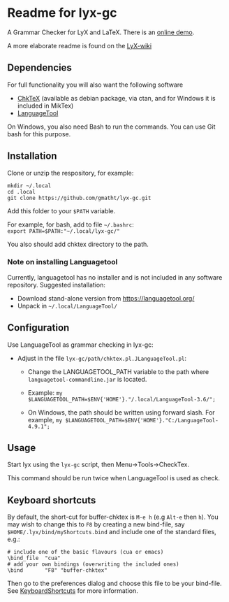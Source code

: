 # Readme for lyx-gc

A Grammar Checker for LyX and LaTeX. There is an [online demo](http://mccabedj.ucc.asn.au/checktex.html).

A more elaborate readme is found on the [LyX-wiki](http://wiki.lyx.org/Tools/LyX-GrammarChecker)

## Dependencies
For full functionality you will also want the following software

* [ChkTeX](http://www.baruch.ev-en.org/proj/chktex/) (available as debian package, via ctan, and for Windows it is included in MikTex)
* [LanguageTool](https://www.languagetool.org/)

On Windows, you also need Bash to run the commands. You can use Git bash for this purpose. 

## Installation

Clone or unzip the respository, for example:

```
mkdir ~/.local
cd .local
git clone https://github.com/gmatht/lyx-gc.git
```

Add this folder to your ```$PATH``` variable. 

For example, for bash, add to file ```~/.bashrc```: <br>
   ```export PATH=$PATH:"~/.local/lyx-gc/"```

You also should add chktex directory to the path.

### Note on installing Languagetool
Currently, languagetool has no installer and is not included in any software repository. Suggested installation:

* Download stand-alone version from https://languagetool.org/
* Unpack in ```~/.local/LanguageTool/```

## Configuration
Use LanguageTool as grammar checking in lyx-gc:

 * Adjust in the file ```lyx-gc/path/chktex.pl.JLanguageTool.pl```:
    * Change the LANGUAGETOOL_PATH variable to the path where  ```languagetool-commandline.jar``` is located.
    * Example:  ```my $LANGUAGETOOL_PATH=$ENV{'HOME'}."/.local/LanguageTool-3.6/";```
    
    * On Windows, the path should be written using forward slash. For example, ``` my $LANGUAGETOOL_PATH=$ENV{'HOME'}."C:/LanguageTool-4.9.1"; ```
 
## Usage
Start lyx using the ```lyx-gc``` script, then Menu->Tools->CheckTex.

This command should be run twice when LanguageTool is used as check.


## Keyboard shortcuts
By default, the short-cut for buffer-chktex is ```M-e h``` (e.g ```Alt-e``` then ```h```).
You may wish to change this to ```F8``` by creating a new bind-file,
say ```$HOME/.lyx/bind/myShortcuts.bind``` and include one of the standard files, e.g.:

``` 
# include one of the basic flavours (cua or emacs)
\bind_file	"cua"
# add your own bindings (overwriting the included ones)
\bind		"F8" "buffer-chktex"
```

Then go to the preferences dialog and choose this file to be your bind-file.
See [KeyboardShortcuts](http://wiki.lyx.org/Tips/KeyboardShortcuts)
for more information. 
